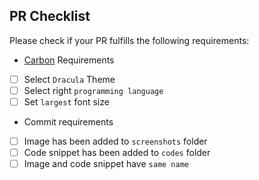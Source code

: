 ## PR Checklist

Please check if your PR fulfills the following requirements:

- [Carbon](carbon.now.sh) Requirements
- [ ] Select `Dracula` Theme
- [ ] Select right `programming language`
- [ ] Set `largest` font size

- Commit requirements
- [ ] Image has been added to `screenshots` folder
- [ ] Code snippet has been added to `codes` folder
- [ ] Image and code snippet have `same name`
